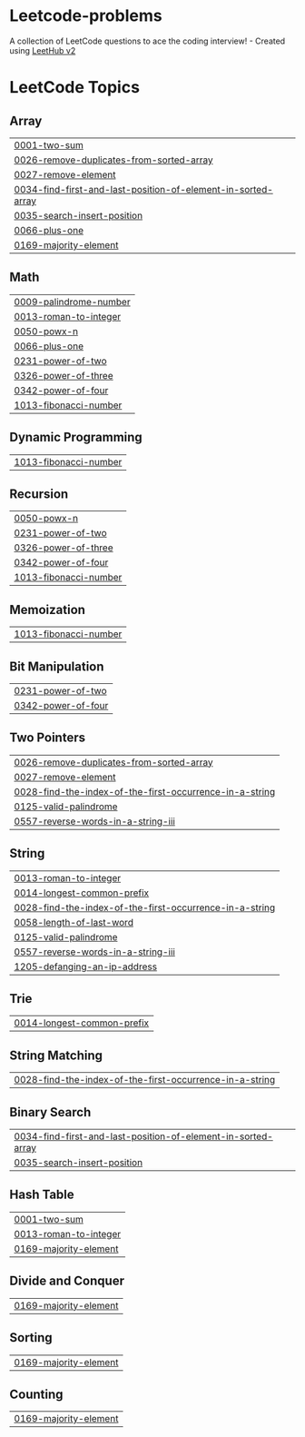 # Leetcode-problems
A collection of LeetCode questions to ace the coding interview! - Created using [LeetHub v2](https://github.com/arunbhardwaj/LeetHub-2.0)

<!---LeetCode Topics Start-->
# LeetCode Topics
## Array
|  |
| ------- |
| [0001-two-sum](https://github.com/suprit-singh/Leetcode-problems/tree/master/0001-two-sum) |
| [0026-remove-duplicates-from-sorted-array](https://github.com/suprit-singh/Leetcode-problems/tree/master/0026-remove-duplicates-from-sorted-array) |
| [0027-remove-element](https://github.com/suprit-singh/Leetcode-problems/tree/master/0027-remove-element) |
| [0034-find-first-and-last-position-of-element-in-sorted-array](https://github.com/suprit-singh/Leetcode-problems/tree/master/0034-find-first-and-last-position-of-element-in-sorted-array) |
| [0035-search-insert-position](https://github.com/suprit-singh/Leetcode-problems/tree/master/0035-search-insert-position) |
| [0066-plus-one](https://github.com/suprit-singh/Leetcode-problems/tree/master/0066-plus-one) |
| [0169-majority-element](https://github.com/suprit-singh/Leetcode-problems/tree/master/0169-majority-element) |
## Math
|  |
| ------- |
| [0009-palindrome-number](https://github.com/suprit-singh/Leetcode-problems/tree/master/0009-palindrome-number) |
| [0013-roman-to-integer](https://github.com/suprit-singh/Leetcode-problems/tree/master/0013-roman-to-integer) |
| [0050-powx-n](https://github.com/suprit-singh/Leetcode-problems/tree/master/0050-powx-n) |
| [0066-plus-one](https://github.com/suprit-singh/Leetcode-problems/tree/master/0066-plus-one) |
| [0231-power-of-two](https://github.com/suprit-singh/Leetcode-problems/tree/master/0231-power-of-two) |
| [0326-power-of-three](https://github.com/suprit-singh/Leetcode-problems/tree/master/0326-power-of-three) |
| [0342-power-of-four](https://github.com/suprit-singh/Leetcode-problems/tree/master/0342-power-of-four) |
| [1013-fibonacci-number](https://github.com/suprit-singh/Leetcode-problems/tree/master/1013-fibonacci-number) |
## Dynamic Programming
|  |
| ------- |
| [1013-fibonacci-number](https://github.com/suprit-singh/Leetcode-problems/tree/master/1013-fibonacci-number) |
## Recursion
|  |
| ------- |
| [0050-powx-n](https://github.com/suprit-singh/Leetcode-problems/tree/master/0050-powx-n) |
| [0231-power-of-two](https://github.com/suprit-singh/Leetcode-problems/tree/master/0231-power-of-two) |
| [0326-power-of-three](https://github.com/suprit-singh/Leetcode-problems/tree/master/0326-power-of-three) |
| [0342-power-of-four](https://github.com/suprit-singh/Leetcode-problems/tree/master/0342-power-of-four) |
| [1013-fibonacci-number](https://github.com/suprit-singh/Leetcode-problems/tree/master/1013-fibonacci-number) |
## Memoization
|  |
| ------- |
| [1013-fibonacci-number](https://github.com/suprit-singh/Leetcode-problems/tree/master/1013-fibonacci-number) |
## Bit Manipulation
|  |
| ------- |
| [0231-power-of-two](https://github.com/suprit-singh/Leetcode-problems/tree/master/0231-power-of-two) |
| [0342-power-of-four](https://github.com/suprit-singh/Leetcode-problems/tree/master/0342-power-of-four) |
## Two Pointers
|  |
| ------- |
| [0026-remove-duplicates-from-sorted-array](https://github.com/suprit-singh/Leetcode-problems/tree/master/0026-remove-duplicates-from-sorted-array) |
| [0027-remove-element](https://github.com/suprit-singh/Leetcode-problems/tree/master/0027-remove-element) |
| [0028-find-the-index-of-the-first-occurrence-in-a-string](https://github.com/suprit-singh/Leetcode-problems/tree/master/0028-find-the-index-of-the-first-occurrence-in-a-string) |
| [0125-valid-palindrome](https://github.com/suprit-singh/Leetcode-problems/tree/master/0125-valid-palindrome) |
| [0557-reverse-words-in-a-string-iii](https://github.com/suprit-singh/Leetcode-problems/tree/master/0557-reverse-words-in-a-string-iii) |
## String
|  |
| ------- |
| [0013-roman-to-integer](https://github.com/suprit-singh/Leetcode-problems/tree/master/0013-roman-to-integer) |
| [0014-longest-common-prefix](https://github.com/suprit-singh/Leetcode-problems/tree/master/0014-longest-common-prefix) |
| [0028-find-the-index-of-the-first-occurrence-in-a-string](https://github.com/suprit-singh/Leetcode-problems/tree/master/0028-find-the-index-of-the-first-occurrence-in-a-string) |
| [0058-length-of-last-word](https://github.com/suprit-singh/Leetcode-problems/tree/master/0058-length-of-last-word) |
| [0125-valid-palindrome](https://github.com/suprit-singh/Leetcode-problems/tree/master/0125-valid-palindrome) |
| [0557-reverse-words-in-a-string-iii](https://github.com/suprit-singh/Leetcode-problems/tree/master/0557-reverse-words-in-a-string-iii) |
| [1205-defanging-an-ip-address](https://github.com/suprit-singh/Leetcode-problems/tree/master/1205-defanging-an-ip-address) |
## Trie
|  |
| ------- |
| [0014-longest-common-prefix](https://github.com/suprit-singh/Leetcode-problems/tree/master/0014-longest-common-prefix) |
## String Matching
|  |
| ------- |
| [0028-find-the-index-of-the-first-occurrence-in-a-string](https://github.com/suprit-singh/Leetcode-problems/tree/master/0028-find-the-index-of-the-first-occurrence-in-a-string) |
## Binary Search
|  |
| ------- |
| [0034-find-first-and-last-position-of-element-in-sorted-array](https://github.com/suprit-singh/Leetcode-problems/tree/master/0034-find-first-and-last-position-of-element-in-sorted-array) |
| [0035-search-insert-position](https://github.com/suprit-singh/Leetcode-problems/tree/master/0035-search-insert-position) |
## Hash Table
|  |
| ------- |
| [0001-two-sum](https://github.com/suprit-singh/Leetcode-problems/tree/master/0001-two-sum) |
| [0013-roman-to-integer](https://github.com/suprit-singh/Leetcode-problems/tree/master/0013-roman-to-integer) |
| [0169-majority-element](https://github.com/suprit-singh/Leetcode-problems/tree/master/0169-majority-element) |
## Divide and Conquer
|  |
| ------- |
| [0169-majority-element](https://github.com/suprit-singh/Leetcode-problems/tree/master/0169-majority-element) |
## Sorting
|  |
| ------- |
| [0169-majority-element](https://github.com/suprit-singh/Leetcode-problems/tree/master/0169-majority-element) |
## Counting
|  |
| ------- |
| [0169-majority-element](https://github.com/suprit-singh/Leetcode-problems/tree/master/0169-majority-element) |
<!---LeetCode Topics End-->